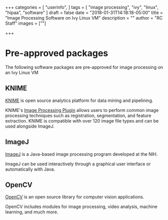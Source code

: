 +++
categories = [
  "userinfo",
]
tags = [
  "image processing",
  "ivy",
  "linux",
  "hipaa",
  "software"
]
draft = false
date = "2018-01-31T14:18:18-05:00"
title = "Image Processing Software on Ivy Linux VM"
description = ""
author = "RC Staff"
images = [""]

+++

# Pre-approved packages

The following software packages are pre-approved for image processing on an Ivy Linux VM


## KNIME

[KNIME](https://www.knime.com/) is open source analytics platform for data mining and pipelining. 

KNIME's [Image Processing Plugin](https://www.knime.com/community/image-processing) allows users to perform common image processing
techniques such as registration, segmentation, and feature extraction. KNIME is compatible with over 120 image file types and can be
used alongside ImageJ.

## ImageJ

[ImageJ](https://imagej.nih.gov/ij/) is a Java-based image processing program developed at the NIH.

ImageJ can be used interactively through a graphical user interface or automatically with Java.

## OpenCV

[OpenCV](https://opencv.org/) is an open source library for computer vision applications.

OpenCV includes modules for image processing, video analysis, machine learning, and much more.
